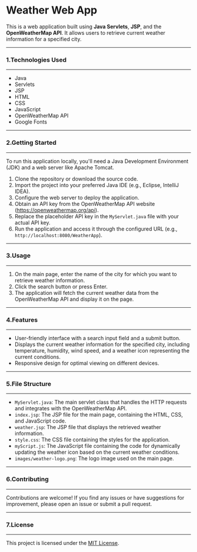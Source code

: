 # Weather Web App

This is a web application built using **Java Servlets**, **JSP**, and the **OpenWeatherMap API**. It allows users to retrieve current weather information for a specified city.

---

### 1.Technologies Used

---

- Java
- Servlets
- JSP
- HTML
- CSS
- JavaScript
- OpenWeatherMap API
- Google Fonts

---

### 2.Getting Started

---

To run this application locally, you'll need a Java Development Environment (JDK) and a web server like Apache Tomcat.

1. Clone the repository or download the source code.
2. Import the project into your preferred Java IDE (e.g., Eclipse, IntelliJ IDEA).
3. Configure the web server to deploy the application.
4. Obtain an API key from the OpenWeatherMap API website (https://openweathermap.org/api).
5. Replace the placeholder API key in the `MyServlet.java` file with your actual API key.
6. Run the application and access it through the configured URL (e.g., `http://localhost:8080/WeatherApp`).

---

### 3.Usage

---

1. On the main page, enter the name of the city for which you want to retrieve weather information.
2. Click the search button or press Enter.
3. The application will fetch the current weather data from the OpenWeatherMap API and display it on the page.

---

### 4.Features

---

- User-friendly interface with a search input field and a submit button.
- Displays the current weather information for the specified city, including temperature, humidity, wind speed, and a weather icon representing the current conditions.
- Responsive design for optimal viewing on different devices.

---

### 5.File Structure

---

- `MyServlet.java`: The main servlet class that handles the HTTP requests and integrates with the OpenWeatherMap API.
- `index.jsp`: The JSP file for the main page, containing the HTML, CSS, and JavaScript code.
- `weather.jsp`: The JSP file that displays the retrieved weather information.
- `style.css`: The CSS file containing the styles for the application.
- `myScript.js`: The JavaScript file containing the code for dynamically updating the weather icon based on the current weather conditions.
- `images/weather-logo.png`: The logo image used on the main page.

---

### 6.Contributing

---

Contributions are welcome! If you find any issues or have suggestions for improvement, please open an issue or submit a pull request.

---

### 7.License

---

This project is licensed under the [MIT License](LICENSE).
